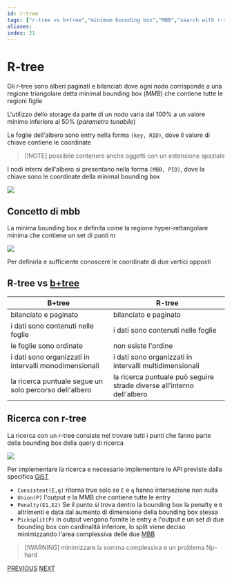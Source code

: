 ```yaml
---
id: r-tree
tags: ["r-tree vs b+tree","minimum bounding box","MBB","search with r-tree"]
aliases: 
index: 21
---
```


# R-tree

Gli r-tree sono alberi paginati e bilanciati dove ogni nodo corrisponde a una regione triangolare detta minimal bounding box (*MMB*) che contiene tutte le regioni figlie

L'utilizzo dello storage da parte di un nodo varia dal $100\%$ a un valore minimo inferiore al $50\%$ (*parametro tunabile*)

Le foglie dell'albero sono entry nella forma  `(key, RID)`, dove il valore di chiave contiene le coordinate
>[!NOTE] possibile contenere anche oggetti con un estensione spaziale

I nodi interni dell'albero si presentano nella forma `(MBB, PID)`, dove la chiave sono le coordinate della minimal bounding box

![](tecnologie_basi_dati/Pasted%20image%2020250216184643.png)

## Concetto di mbb

La minima bounding box e definita come la regione hyper-rettangolare minima che contiene un set di punti $m$

![](tecnologie_basi_dati/Pasted%20image%2020250216184057.png)

Per definirla e sufficiente conoscere le coordinate di due vertici opposti

## R-tree vs [b+tree](tecnologie_basi_dati/b+tree.md)


| B+tree                                                 | R-tree                                                                 |
| ------------------------------------------------------ | ---------------------------------------------------------------------- |
| bilanciato e paginato                                  | bilanciato e paginato                                                  |
| i dati sono contenuti nelle foglie                     | i dati sono contenuti nelle foglie                                     |
| le foglie sono ordinate                                | non esiste l'ordine                                                    |
| i dati sono organizzati in intervalli monodimensionali | i dati sono organizzati in intervalli multidimensionali                |
| la ricerca puntuale segue un solo percorso dell'albero | la ricerca puntuale può seguire strade diverse all'interno dell'albero |

## Ricerca con r-tree

La ricerca con un r-tree consiste nel trovare tutti i punti che fanno parte della bounding box della query di ricerca

![](tecnologie_basi_dati/Pasted%20image%2020250218100138.png)

Per implementare la ricerca e necessario implementare le API previste dalla specifica [GiST](tecnologie_basi_dati/gist.md)

- `Consistent(E,q)` ritorna true solo se `E` e `q` hanno intersezione non nulla
- `Union(P)` l'output e la MMB che contiene tutte le entry
-  `Penalty(E1,E2)` Se il punto si trova dentro la bounding box la penalty e `0` altrimenti e data dal aumento di dimensione della bounding box stessa
- `Picksplit(P)` in output vengono fornite le entry e l'output e un set di due bounding box con cardinalità inferiore, lo split viene deciso minimizzando l'area complessiva delle due [MBB](#Concetto%20di%20MBB)
>[!WARNING] minimizzare la somma complessiva e un problema Np-hard  

[PREVIOUS](pages/indici_multidimensionali.md) [NEXT](tecnologie_basi_dati/top_k_queries.md)
